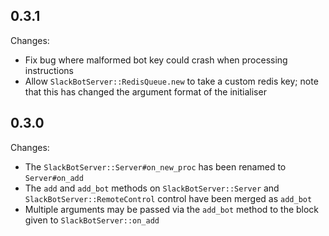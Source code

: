 ## 0.3.1

Changes:

 - Fix bug where malformed bot key could crash when processing instructions
 - Allow `SlackBotServer::RedisQueue.new` to take a custom redis key; note
   that this has changed the argument format of the initialiser

## 0.3.0

Changes:

  - The `SlackBotServer::Server#on_new_proc` has been renamed to `Server#on_add`
  - The `add` and `add_bot` methods on `SlackBotServer::Server` and `SlackBotServer::RemoteControl` control have been merged as `add_bot`
  - Multiple arguments may be passed via the `add_bot` method to the block given to `SlackBotServer::on_add`
